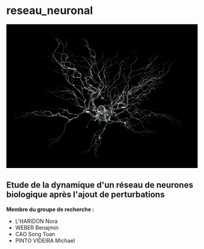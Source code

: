 # reseau_neuronal
![](Annexes/Images/neurone_illustration.png)
## Etude de la dynamique d'un réseau de neurones biologique après l'ajout de perturbations

**Membre du groupe de recherche :**
- L'HARIDON Nora
- WEBER Benajmin
- CAO Song Toan 
- PINTO VIDEIRA Michael
